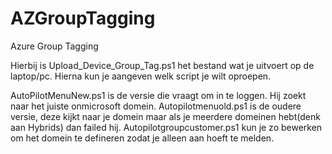 # AZGroupTagging
Azure Group Tagging

Hierbij is Upload_Device_Group_Tag.ps1 het bestand wat je uitvoert op de laptop/pc. Hierna kun je aangeven welk script je wilt oproepen.

AutoPilotMenuNew.ps1 is de versie die vraagt om in te loggen. Hij zoekt naar het juiste onmicrosoft domein.
Autopilotmenuold.ps1 is de oudere versie, deze kijkt naar je domein maar als je meerdere domeinen hebt(denk aan Hybrids) dan failed hij.
Autopilotgroupcustomer.ps1 kun je zo bewerken om het domein te defineren zodat je alleen aan hoeft te melden.
